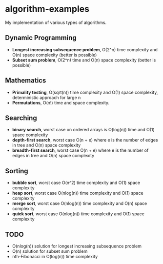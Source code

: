 # algorithm-examples

My implementation of various types of algorithms.

## Dynamic Programming

-   **Longest increasing subsequence problem**, O(2^n) time complexity and O(n) space complexity (better is possible)
-   **Subset sum problem**, O(2^n) time and O(n) space complexity (better is possible)

## Mathematics

-   **Primality testing**, O(sqrt(n)) time complexity and O(1) space complexity, deterministic approach for large n
-   **Permutations**, O(n!) time and space complexity.

## Searching

-   **binary search**, worst case on ordered arrays is O(log(n)) time and O(1) space complexity
-   **depth-first search**, worst case O(n + e) where e is the number of edges in tree and O(n) space complexity
-   **breadth-first search**, worst case O(n + e) where e is the number of edges in tree and O(n) space complexity

## Sorting

-   **bubble sort**, worst case O(n^2) time complexity and O(1) space complexity
-   **heap sort**, worst case O(nlog(n)) time complexity and O(1) space complexity
-   **merge sort**, worst case O(nlog(n)) time complexity and O(n) space complexity
-   **quick sort**, worst case O(nlog(n)) time complexity and O(1) space complexity

## TODO

-   O(nlog(n)) solution for longest increasing subsequence problem
-   O(n) solution for subset sum problem
-   nth-Fibonacci in O(log(n)) time complexity
